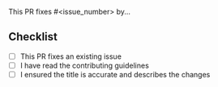 This PR fixes #<issue_number> by...
<!-- Please link the issue you're trying to fix with this PR. If none, then please create an issue first. -->

## Checklist
<!-- Please check if your PR fulfills the following requirements -->
- [ ] This PR fixes an existing issue
- [ ] I have read the contributing guidelines
- [ ] I ensured the title is accurate and describes the changes

<!-- Thank you so much for contributing to Meilisearch! -->
